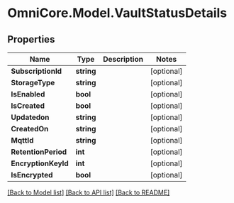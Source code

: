 # OmniCore.Model.VaultStatusDetails

## Properties

Name | Type | Description | Notes
------------ | ------------- | ------------- | -------------
**SubscriptionId** | **string** |  | [optional] 
**StorageType** | **string** |  | [optional] 
**IsEnabled** | **bool** |  | [optional] 
**IsCreated** | **bool** |  | [optional] 
**Updatedon** | **string** |  | [optional] 
**CreatedOn** | **string** |  | [optional] 
**MqttId** | **string** |  | [optional] 
**RetentionPeriod** | **int** |  | [optional] 
**EncryptionKeyId** | **int** |  | [optional] 
**IsEncrypted** | **bool** |  | [optional] 

[[Back to Model list]](../README.md#documentation-for-models) [[Back to API list]](../README.md#documentation-for-api-endpoints) [[Back to README]](../README.md)

